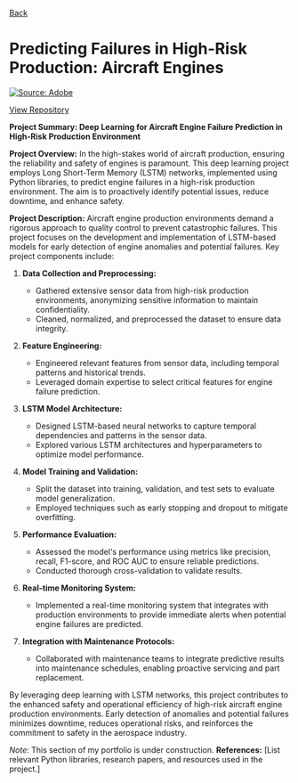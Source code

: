[Back](https://zenjen-devs.github.io)

# Predicting Failures in High-Risk Production: Aircraft Engines

<p><a href="https://zenjen-devs.github.io/predicting_failures"><img src="https://www.adsadvance.co.uk/media/images/2022%20SUMMER/AircraftTechConnectivity-ByGoldenDayz-CpyrtSS1774733423.jpg" title="Source: Adobe"/></a></p>


[View Repository](https://github.com/zenjen-dev/deep-learning_predicting-failures/blob/main/DeepLearning_PredictiveMaintenance.ipynb) <br>

**Project Summary: Deep Learning for Aircraft Engine Failure Prediction in High-Risk Production Environment**

**Project Overview:**
In the high-stakes world of aircraft production, ensuring the reliability and safety of engines is paramount. This deep learning project employs Long Short-Term Memory (LSTM) networks, implemented using Python libraries, to predict engine failures in a high-risk production environment. The aim is to proactively identify potential issues, reduce downtime, and enhance safety.

**Project Description:**
Aircraft engine production environments demand a rigorous approach to quality control to prevent catastrophic failures. This project focuses on the development and implementation of LSTM-based models for early detection of engine anomalies and potential failures. Key project components include:

1. **Data Collection and Preprocessing:**
   - Gathered extensive sensor data from high-risk production environments, anonymizing sensitive information to maintain confidentiality.
   - Cleaned, normalized, and preprocessed the dataset to ensure data integrity.

2. **Feature Engineering:**
   - Engineered relevant features from sensor data, including temporal patterns and historical trends.
   - Leveraged domain expertise to select critical features for engine failure prediction.

3. **LSTM Model Architecture:**
   - Designed LSTM-based neural networks to capture temporal dependencies and patterns in the sensor data.
   - Explored various LSTM architectures and hyperparameters to optimize model performance.

4. **Model Training and Validation:**
   - Split the dataset into training, validation, and test sets to evaluate model generalization.
   - Employed techniques such as early stopping and dropout to mitigate overfitting.

5. **Performance Evaluation:**
   - Assessed the model's performance using metrics like precision, recall, F1-score, and ROC AUC to ensure reliable predictions.
   - Conducted thorough cross-validation to validate results.

6. **Real-time Monitoring System:**
   - Implemented a real-time monitoring system that integrates with production environments to provide immediate alerts when potential engine failures are predicted.

7. **Integration with Maintenance Protocols:**
   - Collaborated with maintenance teams to integrate predictive results into maintenance schedules, enabling proactive servicing and part replacement.

By leveraging deep learning with LSTM networks, this project contributes to the enhanced safety and operational efficiency of high-risk aircraft engine production environments. Early detection of anomalies and potential failures minimizes downtime, reduces operational risks, and reinforces the commitment to safety in the aerospace industry.

*Note*: This section of my portfolio is under construction.
**References:** [List relevant Python libraries, research papers, and resources used in the project.]
